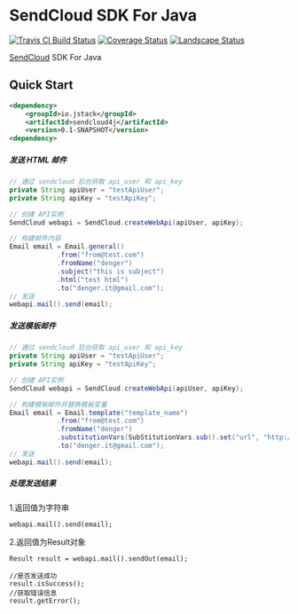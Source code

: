 # SendCloud SDK For Java 

[![Travis CI Build Status](https://travis-ci.org/denger/sendcloud4j.svg)](https://travis-ci.org/denger/sendcloud4j)
[![Coverage Status](https://coveralls.io/repos/denger/sendcloud4j/badge.svg?branch=master&service=github)](https://coveralls.io/github/denger/sendcloud4j?branch=master)
[![Landscape Status](https://landscape.io/github/denger/sendcloud4j/master/landscape.svg?style=flat)](https://landscape.io/github/denger/sendcloud4j)

[SendCloud](http://sendcloud.sohu.com) SDK For Java

## Quick Start
```xml
<dependency>
	<groupId>io.jstack</groupId>
	<artifactId>sendcloud4j</artifactId>
	<version>0.1-SNAPSHOT</version>
<dependency>
```

##### 发送 HTML 邮件
```java
// 通过 sendcloud 后台获取 api_user 和 api_key
private String apiUser = "testApiUser";
private String apiKey = "testApiKey";

// 创建 API实例
SendCloud webapi = SendCloud.createWebApi(apiUser, apiKey);

// 构建邮件内容
Email email = Email.general()
            .from("from@test.com")
            .fromName("denger")
            .subject("this is subject")
            .html("test html")
            .to("denger.it@gmail.com");
// 发送
webapi.mail().send(email);
```

##### 发送模板邮件
```java
// 通过 sendcloud 后台获取 api_user 和 api_key
private String apiUser = "testApiUser";
private String apiKey = "testApiKey";

// 创建 API实例
SendCloud webapi = SendCloud.createWebApi(apiUser, apiKey);

// 构建模板邮件并替换模板变量
Email email = Email.template("template_name")
            .from("from@test.com")
            .fromName("denger")
            .substitutionVars(SubStitutionVars.sub().set("url", "http://www.baidu.com"))
            .to("denger.it@gmail.com");
// 发送
webapi.mail().send(email);
```

##### 处理发送结果
1.返回值为字符串
```
webapi.mail().send(email);
```

2.返回值为Result对象
```
Result result = webapi.mail().sendOut(email);

//是否发送成功
result.isSuccess();
//获取错误信息
result.getError();
```


